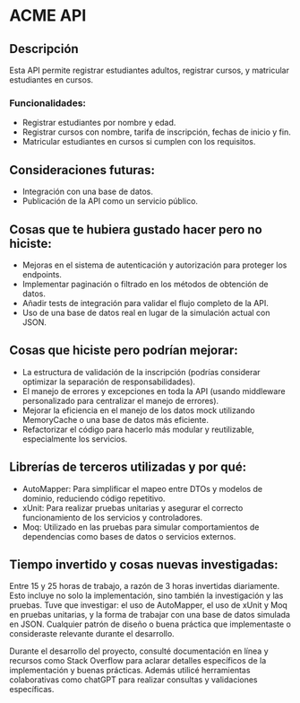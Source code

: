 # ACME API

## Descripción

Esta API permite registrar estudiantes adultos, registrar cursos, y matricular estudiantes en cursos. 

### Funcionalidades:
- Registrar estudiantes por nombre y edad.
- Registrar cursos con nombre, tarifa de inscripción, fechas de inicio y fin.
- Matricular estudiantes en cursos si cumplen con los requisitos.

## Consideraciones futuras:
- Integración con una base de datos.
- Publicación de la API como un servicio público.

## Cosas que te hubiera gustado hacer pero no hiciste:

- Mejoras en el sistema de autenticación y autorización para proteger los endpoints.
- Implementar paginación o filtrado en los métodos de obtención de datos.
- Añadir tests de integración para validar el flujo completo de la API.
- Uso de una base de datos real en lugar de la simulación actual con JSON.

## Cosas que hiciste pero podrían mejorar:

- La estructura de validación de la inscripción (podrías considerar optimizar la separación de responsabilidades).
- El manejo de errores y excepciones en toda la API (usando middleware personalizado para centralizar el manejo de errores).
- Mejorar la eficiencia en el manejo de los datos mock utilizando MemoryCache o una base de datos más eficiente.
- Refactorizar el código para hacerlo más modular y reutilizable, especialmente los servicios.

## Librerías de terceros utilizadas y por qué:

- AutoMapper: Para simplificar el mapeo entre DTOs y modelos de dominio, reduciendo código repetitivo.
- xUnit: Para realizar pruebas unitarias y asegurar el correcto funcionamiento de los servicios y controladores.
- Moq: Utilizado en las pruebas para simular comportamientos de dependencias como bases de datos o servicios externos.

## Tiempo invertido y cosas nuevas investigadas:

Entre 15 y 25 horas de trabajo, a razón de 3 horas invertidas diariamente. Esto incluye no solo la implementación, sino también la investigación y las pruebas.
Tuve que investigar: el uso de AutoMapper, el uso de xUnit y Moq en pruebas unitarias, y la forma de trabajar con una base de datos simulada en JSON.
Cualquier patrón de diseño o buena práctica que implementaste o consideraste relevante durante el desarrollo.

Durante el desarrollo del proyecto, consulté documentación en línea y recursos como Stack Overflow para aclarar detalles específicos de la implementación y buenas prácticas.
Además utilicé herramientas colaborativas como chatGPT para realizar consultas y validaciones específicas.